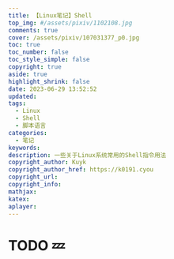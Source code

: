 ```yaml
---
title: 【Linux笔记】Shell
top_img: #/assets/pixiv/1102108.jpg
comments: true
cover: /assets/pixiv/107031377_p0.jpg
toc: true
toc_number: false
toc_style_simple: false
copyright: true
aside: true
highlight_shrink: false
date: 2023-06-29 13:52:52
updated:
tags:
  - Linux
  - Shell
  - 脚本语言
categories:
  - 笔记
keywords:
description: 一些关于Linux系统常用的Shell指令用法
copyright_author: Kuyk
copyright_author_href: https://k0191.cyou
copyright_url:
copyright_info:
mathjax:
katex:
aplayer:
---
```


# TODO 💤
